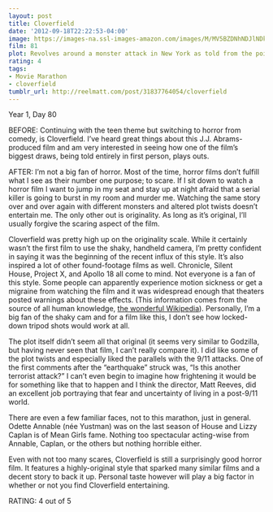 ```yaml
---
layout: post
title: Cloverfield
date: '2012-09-18T22:22:53-04:00'
image: https://images-na.ssl-images-amazon.com/images/M/MV5BZDNhNDJlNDktZDI4OC00OTE3LWI2M2UtOThkNTFkNjBjYzRmXkEyXkFqcGdeQXVyNTA4NzY1MzY@._V1_UX182_CR0,0,182,268_AL_.jpg
film: 81
plot: Revolves around a monster attack in New York as told from the point of view of a small group of people.
rating: 4
tags:
- Movie Marathon
- cloverfield
tumblr_url: http://reelmatt.com/post/31837764054/cloverfield
---
```


Year 1, Day 80

BEFORE: Continuing with the teen theme but switching to horror from comedy, is Cloverfield. I’ve heard great things about this J.J. Abrams-produced film and am very interested in seeing how one of the film’s biggest draws, being told entirely in first person, plays outs.

AFTER: I’m not a big fan of horror. Most of the time, horror films don’t fulfill what I see as their number one purpose; to scare. If I sit down to watch a horror film I want to jump in my seat and stay up at night afraid that a serial killer is going to burst in my room and murder me. Watching the same story over and over again with different monsters and altered plot twists doesn’t entertain me. The only other out is originality. As long as it’s original, I’ll usually forgive the scaring aspect of the film.

Cloverfield was pretty high up on the originality scale. While it certainly wasn’t the first film to use the shaky, handheld camera, I’m pretty confident in saying it was the beginning of the recent influx of this style. It’s also inspired a lot of other found-footage films as well. Chronicle, Silent House, Project X, and Apollo 18 all come to mind. Not everyone is a fan of this style. Some people can apparently experience motion sickness or get a migraine from watching the film and it was widespread enough that theaters posted warnings about these effects. (This information comes from the source of all human knowledge, [the wonderful Wikipedia][1]). Personally, I’m a big fan of the shaky cam and for a film like this, I don’t see how locked-down tripod shots would work at all.

The plot itself didn’t seem all that original (it seems very similar to Godzilla, but having never seen that film, I can’t really compare it). I did like some of the plot twists and especially liked the parallels with the 9/11 attacks. One of the first comments after the “earthquake” struck was, “Is this another terrorist attack?” I can’t even begin to imagine how frightening it would be for something like that to happen and I think the director, Matt Reeves, did an excellent job portraying that fear and uncertainty of living in a post-9/11 world.

There are even a few familiar faces, not to this marathon, just in general. Odette Annable (née Yustman) was on the last season of House and Lizzy Caplan is of Mean Girls fame. Nothing too spectacular acting-wise from Annable, Caplan, or the others but nothing horrible either.

Even with not too many scares, Cloverfield is still a surprisingly good horror film. It features a highly-original style that sparked many similar films and a decent story to back it up. Personal taste however will play a big factor in whether or not you find Cloverfield entertaining.

RATING: 4 out of 5

[1]: https://en.wikipedia.org/wiki/Cloverfield#Style_of_cinematography